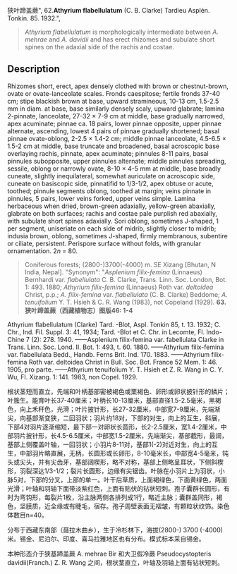 狭叶蹄盖蕨",
62.**Athyrium flabellulatum** (C. B. Clarke) Tardieu Asplén. Tonkin. 85. 1932.",

> *Athyrium flabellulatum* is morphologically intermediate between *A. mehrae* and *A. davidii* and has erect rhizomes and subulate short spines on the adaxial side of the rachis and costae.

## Description
Rhizomes short, erect, apex densely clothed with brown or chestnut-brown, ovate or ovate-lanceolate scales. Fronds caespitose; fertile fronds 37-40 cm; stipe blackish brown at base, upward stramineous, 10-13 cm, 1.5-2.5 mm in diam. at base, base similarly densely scaly, upward glabrate; lamina 2-pinnate, lanceolate, 27-32 × 7-9 cm at middle, base gradually narrowed, apex acuminate; pinnae ca. 18 pairs, lower pinnae opposite, upper pinnae alternate, ascending, lowest 4 pairs of pinnae gradually shortened; basal pinnae ovate-oblong, 2-2.5 × 1.4-2 cm; middle pinnae lanceolate, 4.5-6.5 × 1.5-2 cm at middle, base truncate and broadened, basal acroscopic base overlaying rachis, pinnate, apex acuminate; pinnules 8-11 pairs, basal pinnules subopposite, upper pinnules alternate; middle pinnules spreading, sessile, oblong or narrowly ovate, 8-10 × 4-5 mm at middle, base broadly cuneate, slightly inequilateral, somewhat auriculate on acroscopic side, cuneate on basiscopic side, pinnatifid to 1/3-1/2, apex obtuse or acute, toothed; pinnule segments oblong, toothed at margin; veins pinnate in pinnules, 5 pairs, lower veins forked, upper veins simple. Lamina herbaceous when dried, brown-green adaxially, yellow-green abaxially, glabrate on both surfaces; rachis and costae pale purplish red abaxially, with subulate short spines adaxially. Sori oblong, sometimes J-shaped, 1 per segment, uniseriate on each side of midrib, slightly closer to midrib; indusia brown, oblong, sometimes J-shaped, firmly membranous, subentire or ciliate, persistent. Perispore surface without folds, with granular ornamentation. 2*n* = 80.

> Coniferous forests; (2800-)3700(-4000) m. SE Xizang [Bhutan, N India, Nepal].
  "Synonym": "*Asplenium filix-femina* (Linnaeus) Bernhardi var. *flabellulata* C. B. Clarke, Trans. Linn. Soc. London, Bot. 1: 493. 1880; *Athyrium filix-femina* (Linnaeus) Roth var. *deltoidea* Christ, p.p.; *A. filix-femina* var. *flabellulata* (C. B. Clarke) Beddome; *A. tenuifolium* Y. T. Hsieh &amp; C. R. Wang (1983), not Copeland (1929).
**63. 狭叶蹄盖蕨（西藏植物志）图版46: 1-4**

Athyrium flabellulatum (Clarke) Tard. -Blot, Aspl. Tonkin 85, t. 13. 1932; C. Chr., Ind. Fil. Suppl. 3: 41, 1934; Tard. -Blot et C. Chr. in Lecomte, Fl. Indo-Chine 7 (2): 278. 1940. ——Asplenium filix-femina var. fabellulata Clarke in Trans. Linn. Soc. Lond. II. Bot. 1: 493, t. 60. 1880. ——Athyrium filix-femina var. flabellulata Bedd., Handb. Ferns Brit. Ind. 170. 1883. ——Athyrium filix-femina Roth var. deltoidea Christ in Bull. Soc. Bot. France 52 Mem. 1: 46. 1905, pro parte. ——Athyrium tenuifolium Y. T. Hsieh et Z. R. Wang in C. Y. Wu, Fl. Xizang. 1: 141. 1983, non Copel. 1929.

根状茎短而直立，先端和叶柄基部密被褐色或栗褐色、卵形或卵状披针形的鳞片；叶簇生。能育叶长37-40厘米；叶柄长10-13厘米，基部直径1.5-2.5毫米，黑褐色，向上禾秆色，光滑；叶片披针形，长27-32厘米，中部宽7-9厘米，先端渐尖，向基部渐变狭，二回羽状；羽片约18对，下部的对生，向上的互生，斜展，下部4对羽片逐渐缩短，最下部一对卵状长圆形，长2-2.5厘米，宽1.4-2厘米，中部羽片披针形，长4.5-6.5厘米，中部宽1.5-2厘米，先端渐尖，基部截形，最阔，基部上侧覆盖叶轴，一回羽状；小羽片8-11对，基部1(-2)对近对生，向上的互生，中部羽片略直展，无柄，长圆形或长卵形，8-10毫米长，中部宽4-5毫米，钝头或尖头，并有尖齿牙，基部阔楔形，略不对称，基部上侧略呈耳状，下侧斜楔形，羽裂深达1/3-1/2；裂片长圆形，边缘有尖锯齿。叶脉在小羽片上为羽状，小脉5对，下部的分叉，上部的单一。叶干后草质，上面褐绿色，下面黄绿色，两面光滑；叶轴和羽轴下面带淡紫红色，上面有贴伏的钻状短刺。孢子囊群长圆形，有时为弯钩形，每裂片1枚，沿主脉两侧各排列成1行，略近主脉；囊群盖同形，褐色，坚膜质，近全缘或有睫毛，宿存。孢子周壁表面无褶皱，有颗粒状纹饰。染色体数目n=40。

分布于西藏东南部（聂拉木曲乡），生于冷杉林下，海拔(2800-) 3700 (-4000)米。锡金、尼泊尔、印度、喜马拉雅地区也有分布。模式标本采自锡金。

本种形态介于狭基蹄盖蕨 A. mehrae Bir 和大卫假冷蕨 Pseudocystopteris davidii(Franch.) Z. R. Wang 之间，根状茎直立，叶轴及羽轴上面有钻状短刺。
